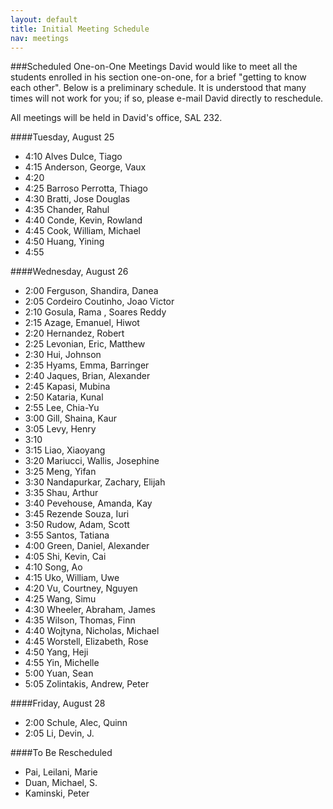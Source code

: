 ```yaml
---
layout: default
title: Initial Meeting Schedule
nav: meetings
---
```


###Scheduled One-on-One Meetings
David would like to meet all the students enrolled in his section one-on-one, for a brief "getting to know each other". Below is a preliminary schedule. It is understood that many times will not work for you; if so, please e-mail David directly to reschedule.

All meetings will be held in David's office, SAL 232.

####Tuesday, August 25

+ 4:10 Alves Dulce, Tiago
+ 4:15 Anderson, George, Vaux
+ 4:20 
+ 4:25 Barroso Perrotta, Thiago
+ 4:30 Bratti, Jose Douglas
+ 4:35 Chander, Rahul
+ 4:40 Conde, Kevin, Rowland
+ 4:45 Cook, William, Michael
+ 4:50 Huang, Yining
+ 4:55 

####Wednesday, August 26
+ 2:00 Ferguson, Shandira, Danea
+ 2:05 Cordeiro Coutinho, Joao Victor
+ 2:10 Gosula, Rama , Soares Reddy
+ 2:15 Azage, Emanuel, Hiwot
+ 2:20 Hernandez, Robert
+ 2:25 Levonian, Eric, Matthew
+ 2:30 Hui, Johnson
+ 2:35 Hyams, Emma, Barringer
+ 2:40 Jaques, Brian, Alexander
+ 2:45 Kapasi, Mubina
+ 2:50 Kataria, Kunal
+ 2:55 Lee, Chia-Yu
+ 3:00 Gill, Shaina, Kaur
+ 3:05 Levy, Henry
+ 3:10 
+ 3:15 Liao, Xiaoyang
+ 3:20 Mariucci, Wallis, Josephine
+ 3:25 Meng, Yifan
+ 3:30 Nandapurkar, Zachary, Elijah
+ 3:35 Shau, Arthur 
+ 3:40 Pevehouse, Amanda, Kay
+ 3:45 Rezende Souza, Iuri
+ 3:50 Rudow, Adam, Scott
+ 3:55 Santos, Tatiana
+ 4:00 Green, Daniel, Alexander
+ 4:05 Shi, Kevin, Cai
+ 4:10 Song, Ao
+ 4:15 Uko, William, Uwe
+ 4:20 Vu, Courtney, Nguyen
+ 4:25 Wang, Simu
+ 4:30 Wheeler, Abraham, James
+ 4:35 Wilson, Thomas, Finn
+ 4:40 Wojtyna, Nicholas, Michael
+ 4:45 Worstell, Elizabeth, Rose
+ 4:50 Yang, Heji
+ 4:55 Yin, Michelle
+ 5:00 Yuan, Sean
+ 5:05 Zolintakis, Andrew, Peter

####Friday, August 28
+ 2:00 Schule, Alec, Quinn
+ 2:05 Li, Devin, J.

####To Be Rescheduled
+ Pai, Leilani, Marie
+ Duan, Michael, S.
+ Kaminski, Peter
